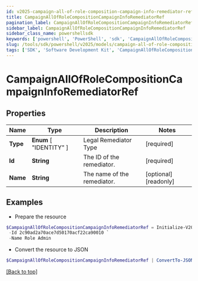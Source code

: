 ```yaml
---
id: v2025-campaign-all-of-role-composition-campaign-info-remediator-ref
title: CampaignAllOfRoleCompositionCampaignInfoRemediatorRef
pagination_label: CampaignAllOfRoleCompositionCampaignInfoRemediatorRef
sidebar_label: CampaignAllOfRoleCompositionCampaignInfoRemediatorRef
sidebar_class_name: powershellsdk
keywords: ['powershell', 'PowerShell', 'sdk', 'CampaignAllOfRoleCompositionCampaignInfoRemediatorRef', 'V2025CampaignAllOfRoleCompositionCampaignInfoRemediatorRef'] 
slug: /tools/sdk/powershell/v2025/models/campaign-all-of-role-composition-campaign-info-remediator-ref
tags: ['SDK', 'Software Development Kit', 'CampaignAllOfRoleCompositionCampaignInfoRemediatorRef', 'V2025CampaignAllOfRoleCompositionCampaignInfoRemediatorRef']
---
```



# CampaignAllOfRoleCompositionCampaignInfoRemediatorRef

## Properties

Name | Type | Description | Notes
------------ | ------------- | ------------- | -------------
**Type** |  **Enum** [  "IDENTITY" ] | Legal Remediator Type | [required]
**Id** | **String** | The ID of the remediator. | [required]
**Name** | **String** | The name of the remediator. | [optional] [readonly] 

## Examples

- Prepare the resource
```powershell
$CampaignAllOfRoleCompositionCampaignInfoRemediatorRef = Initialize-V2025CampaignAllOfRoleCompositionCampaignInfoRemediatorRef  -Type IDENTITY `
 -Id 2c90ad2a70ace7d50170acf22ca90010 `
 -Name Role Admin
```

- Convert the resource to JSON
```powershell
$CampaignAllOfRoleCompositionCampaignInfoRemediatorRef | ConvertTo-JSON
```


[[Back to top]](#) 

